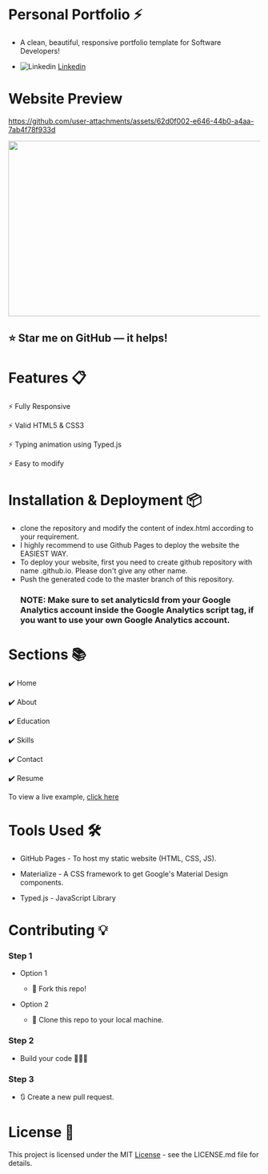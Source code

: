 # Personal Portfolio ⚡️
 * A clean, beautiful, responsive portfolio template for Software Developers!

 * ![Linkedin](https://i.sstatic.net/gVE0j.png)  [Linkedin](https://www.linkedin.com/in/divy-g-1506bb258?utm_source=share&utm_campaign=share_via&utm_content=profile&utm_medium=android_app/)


# Website Preview

https://github.com/user-attachments/assets/62d0f002-e646-44b0-a4aa-7ab4f78f933d

<img src="https://github.com/user-attachments/assets/7646f4b5-2858-4587-b45a-f78a622d3c76" width="600" height="350" />


## ⭐ Star me on GitHub — it helps!

# Features 📋

⚡️ Fully Responsive

⚡️ Valid HTML5 & CSS3

⚡️ Typing animation using Typed.js

⚡️ Easy to modify

# Installation & Deployment 📦

* clone the repository and modify the content of index.html according to your requirement.
* I highly recommend to use Github Pages to deploy the website the EASIEST WAY.
* To deploy your website, first you need to create github repository with name <your-github-username>.github.io. Please don't give any other name.
* Push the generated code to the master branch of this repository.
  ### NOTE: Make sure to set analyticsId from your Google Analytics account inside the Google Analytics script tag, if you want to use your own Google Analytics account.

# Sections 📚

✔️ Home

✔️ About 

✔️ Education

✔️ Skills

✔️ Contact 

✔️ Resume

To view a live example, [click here](https://divy-gupta-engg.github.io/My_portfolio/)

# Tools Used 🛠️

* GitHub Pages - To host my static website (HTML, CSS, JS).

*  Materialize - A CSS framework to get Google's Material Design components.

* Typed.js - JavaScript Library

# Contributing 💡
### Step 1
   * Option 1

     - 🍴 Fork this repo!
   * Option 2

     - 👯 Clone this repo to your local machine.
### Step 2
   * Build your code 🔨🔨🔨
### Step 3
   * 🔃 Create a new pull request.
# License 📄
This project is licensed under the MIT [License](https://github.com/DIVY-GUPTA/My_portfolio/blob/main/LICENSE) - see the LICENSE.md file for details.
